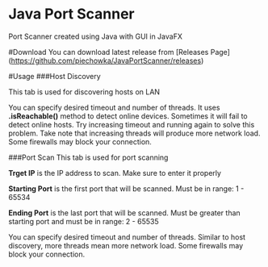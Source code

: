 # Java Port Scanner
Port Scanner created using Java with GUI in JavaFX

#Download
You can download latest release from [Releases Page] (https://github.com/piechowka/JavaPortScanner/releases)

#Usage 
###Host Discovery

This tab is used for discovering hosts on LAN

You can specify desired timeout and number of threads. It uses **.isReachable()** method to detect online devices. Sometimes it will fail to detect online hosts. Try increasing timeout and running again to solve this problem. Take note that increasing threads will produce more network load. Some firewalls may block your connection.

###Port Scan
This tab is used for port scanning

**Trget IP** is the IP address to scan. Make sure to enter it properly

**Starting Port** is the first port that will be scanned. Must be in range: 1 - 65534

**Ending Port** is the last port that will be scanned. Must be greater than starting port and must be in range: 2 - 65535

You can specify desired timeout and number of threads. Similar to host discovery, more threads mean more network load. Some firewalls may block your connection.
